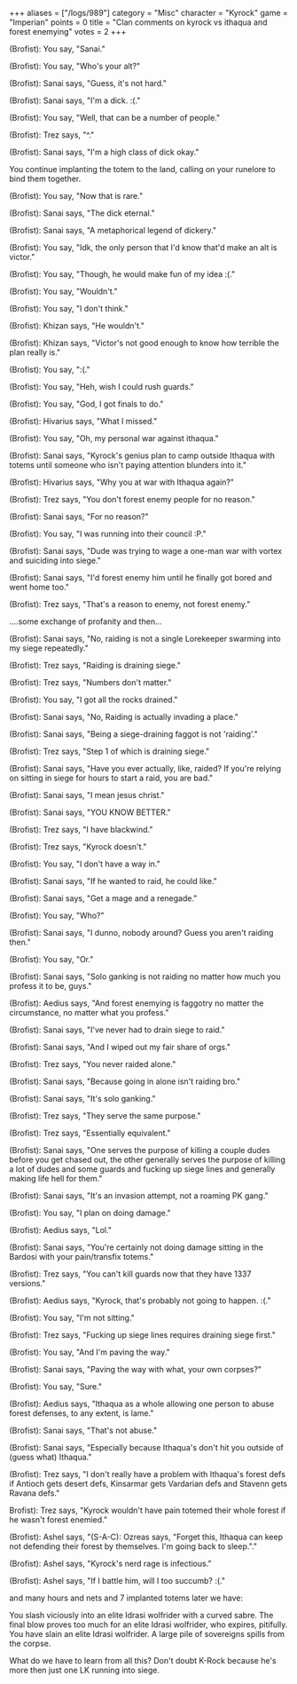 +++
aliases = ["/logs/989"]
category = "Misc"
character = "Kyrock"
game = "Imperian"
points = 0
title = "Clan comments on kyrock vs ithaqua and forest enemying"
votes = 2
+++

(Brofist): You say, "Sanai."

(Brofist): You say, "Who's your alt?"

(Brofist): Sanai says, "Guess, it's not hard."

(Brofist): Sanai says, "I'm a dick. :(."

(Brofist): You say, "Well, that can be a number of people."

(Brofist): Trez says, "^."

(Brofist): Sanai says, "I'm a high class of dick okay."

You continue implanting the totem to the land, calling on your runelore to bind
them together.

(Brofist): You say, "Now that is rare."

(Brofist): Sanai says, "The dick eternal."

(Brofist): Sanai says, "A metaphorical legend of dickery."

(Brofist): You say, "Idk, the only person that I'd know that'd make an alt is victor."

(Brofist): You say, "Though, he would make fun of my idea :(."

(Brofist): You say, "Wouldn't."

(Brofist): You say, "I don't think."

(Brofist): Khizan says, "He wouldn't."

(Brofist): Khizan says, "Victor's not good enough to know how terrible the plan really is."

(Brofist): You say, ":(."

(Brofist): You say, "Heh, wish I could rush guards."

(Brofist): You say, "God, I got finals to do."

(Brofist): Hivarius says, "What I missed."

(Brofist): You say, "Oh, my personal war against ithaqua."

(Brofist): Sanai says, "Kyrock's genius plan to camp outside Ithaqua with totems until someone who isn't paying attention blunders into it."

(Brofist): Hivarius says, "Why you at war with Ithaqua again?"

(Brofist): Trez says, "You don't forest enemy people for no reason."

(Brofist): Sanai says, "For no reason?"

(Brofist): You say, "I was running into their council :P."

(Brofist): Sanai says, "Dude was trying to wage a one-man war with vortex and suiciding into siege."

(Brofist): Sanai says, "I'd forest enemy him until he finally got bored and went home too."

(Brofist): Trez says, "That's a reason to enemy, not forest enemy."

....some exchange of profanity and then...

(Brofist): Sanai says, "No, raiding is not a single Lorekeeper swarming into my siege repeatedly."

(Brofist): Trez says, "Raiding is draining siege."

(Brofist): Trez says, "Numbers don't matter."

(Brofist): You say, "I got all the rocks drained."

(Brofist): Sanai says, "No, Raiding is actually invading a place."

(Brofist): Sanai says, "Being a siege-draining faggot is not 'raiding'."

(Brofist): Trez says, "Step 1 of which is draining siege."

(Brofist): Sanai says, "Have you ever actually, like, raided? If you're relying on sitting in siege for hours to start a raid, you are bad."

(Brofist): Sanai says, "I mean jesus christ."

(Brofist): Sanai says, "YOU KNOW BETTER."

(Brofist): Trez says, "I have blackwind."

(Brofist): Trez says, "Kyrock doesn't."

(Brofist): You say, "I don't have a way in."

(Brofist): Sanai says, "If he wanted to raid, he could like."

(Brofist): Sanai says, "Get a mage and a renegade."

(Brofist): You say, "Who?"

(Brofist): Sanai says, "I dunno, nobody around? Guess you aren't raiding then."

(Brofist): You say, "Or."

(Brofist): Sanai says, "Solo ganking is not raiding no matter how much you profess it to be, guys."

(Brofist): Aedius says, "And forest enemying is faggotry no matter the circumstance, no matter what you profess."

(Brofist): Sanai says, "I've never had to drain siege to raid."

(Brofist): Sanai says, "And I wiped out my fair share of orgs."

(Brofist): Trez says, "You never raided alone."

(Brofist): Sanai says, "Because going in alone isn't raiding bro."

(Brofist): Sanai says, "It's solo ganking."

(Brofist): Trez says, "They serve the same purpose."

(Brofist): Trez says, "Essentially equivalent."

(Brofist): Sanai says, "One serves the purpose of killing a couple dudes before you get chased out, the other generally serves the purpose of killing a lot of dudes and some guards and fucking up siege lines and generally making life hell for them."

(Brofist): Sanai says, "It's an invasion attempt, not a roaming PK gang."

(Brofist): You say, "I plan on doing damage."


(Brofist): Aedius says, "Lol."

(Brofist): Sanai says, "You're certainly not doing damage sitting in the Bardosi with your pain/transfix totems."

(Brofist): Trez says, "You can't kill guards now that they have 1337 versions."

(Brofist): Aedius says, "Kyrock, that's probably not going to happen. :(."

(Brofist): You say, "I'm not sitting."

(Brofist): Trez says, "Fucking up siege lines requires draining siege first."

(Brofist): You say, "And I'm paving the way."

(Brofist): Sanai says, "Paving the way with what, your own corpses?"

(Brofist): You say, "Sure."

(Brofist): Aedius says, "Ithaqua as a whole allowing one person to abuse forest defenses, to any extent, is lame."

(Brofist): Sanai says, "That's not abuse."

(Brofist): Sanai says, "Especially because Ithaqua's don't hit you outside of (guess what) Ithaqua."

(Brofist): Trez says, "I don't really have a problem with Ithaqua's forest defs if Antioch gets desert defs, Kinsarmar gets Vardarian defs and Stavenn gets Ravana defs."

Brofist): Trez says, "Kyrock wouldn't have pain totemed their whole forest if he wasn't forest enemied."

(Brofist): Ashel says, "(S-A-C): Ozreas says, "Forget this, Ithaqua can keep not defending their forest by themselves. I'm going back to sleep."."

(Brofist): Ashel says, "Kyrock's nerd rage is infectious."

(Brofist): Ashel says, "If I battle him, will I too succumb? :(."

and many hours and nets and 7 implanted totems later we have:


You slash viciously into an elite Idrasi wolfrider with a curved sabre.
The final blow proves too much for an elite Idrasi wolfrider, who expires, 
pitifully.
You have slain an elite Idrasi wolfrider.
A large pile of sovereigns spills from the corpse.

What do we have to learn from all this? Don't doubt K-Rock because he's more then just one LK running into siege.